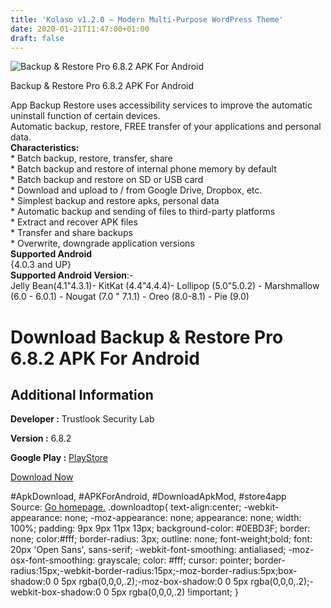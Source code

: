 ```yaml
---
title: 'Kolaso v1.2.0 – Modern Multi-Purpose WordPress Theme'
date: 2020-01-21T11:47:00+01:00
draft: false
---
```


![Backup & Restore Pro 6.8.2 APK For Android](https://i1.wp.com/apkhome.net/wp-content/uploads/2020/01/Backup-Restore-Pro-6.8.2.png "Backup & Restore Pro 6.8.2 APK For Android")

  

Backup & Restore Pro 6.8.2 APK For Android

App Backup Restore uses accessibility services to improve the automatic uninstall function of certain devices.  
Automatic backup, restore, FREE transfer of your applications and personal data.  
**Characteristics:**  
\* Batch backup, restore, transfer, share  
\* Batch backup and restore of internal phone memory by default  
\* Batch backup and restore on SD or USB card  
\* Download and upload to / from Google Drive, Dropbox, etc.  
\* Simplest backup and restore apks, personal data  
\* Automatic backup and sending of files to third-party platforms  
\* Extract and recover APK files  
\* Transfer and share backups  
\* Overwrite, downgrade application versions  
**Supported Android**  
{4.0.3 and UP}  
**Supported Android Version**:-  
Jelly Bean(4.1"4.3.1)- KitKat (4.4"4.4.4)- Lollipop (5.0"5.0.2) - Marshmallow (6.0 - 6.0.1) - Nougat (7.0 " 7.1.1) - Oreo (8.0-8.1) - Pie (9.0)

Download Backup & Restore Pro 6.8.2 APK For Android
===================================================

Additional Information
----------------------

**Developer :** Trustlook Security Lab

**Version :** 6.8.2

**Google Play :** [PlayStore](https://play.google.com/store/apps/details?id=mobi.infolife.appbackup)

  

[Download Now](https://store4app.co/post/backup-amp-restore-pro-6-8-2-apk-for-android_1579591834)

  
#ApkDownload, #APKForAndroid, #DownloadApkMod, #store4app  
Source: [Go homepage.](https://store4app.co/post/backup-amp-restore-pro-6-8-2-apk-for-android_1579591834) .downloadtop{ text-align:center; -webkit-appearance: none; -moz-appearance: none; appearance: none; width: 100%; padding: 9px 9px 11px 13px; background-color: #0EBD3F; border: none; color:#fff; border-radius: 3px; outline: none; font-weight;bold; font: 20px 'Open Sans', sans-serif; -webkit-font-smoothing: antialiased; -moz-osx-font-smoothing: grayscale; color: #fff; cursor: pointer; border-radius:15px;-webkit-border-radius:15px;-moz-border-radius:5px;box-shadow:0 0 5px rgba(0,0,0,.2);-moz-box-shadow:0 0 5px rgba(0,0,0,.2);-webkit-box-shadow:0 0 5px rgba(0,0,0,.2) !important; }
